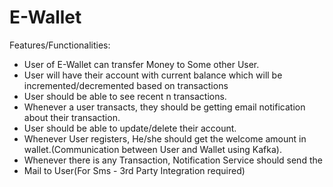 # E-Wallet

Features/Functionalities:
- User of E-Wallet can transfer Money to Some other User.
- User will have their account with current balance which will be
incremented/decremented based on transactions
- User should be able to see recent n transactions.
- Whenever a user transacts, they should be getting email notification
about their transaction.
- User should be able to update/delete their account.
- Whenever User registers, He/she should get the welcome amount in
wallet.(Communication between User and Wallet using Kafka).
- Whenever there is any Transaction, Notification Service should send the
- Mail to User(For Sms - 3rd Party Integration required)

